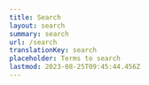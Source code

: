 ```yaml
---
title: Search
layout: search
summary: search
url: /search
translationKey: search
placeholder: Terms to search
lastmod: 2023-08-25T09:45:44.456Z
---
```

